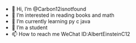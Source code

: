 - 👋 Hi, I’m @Carbon12isnotfound
- 👀 I’m interested in reading books and math
- 🌱 I’m currently learning py c java
- 💞️ I’m a student
- 📫 How to reach me WeChat ID:AlbertEinsteinC12

<!---
Carbon12isnotfound/Carbon12isnotfound is a ✨ special ✨ repository because its `README.md` (this file) appears on your GitHub profile.
You can click the Preview link to take a look at your changes.
--->
